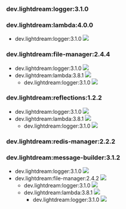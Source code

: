 ### dev.lightdream:logger:3.1.0 
### dev.lightdream:lambda:4.0.0 
* dev.lightdream:logger:3.1.0 ![](https://img.shields.io/badge/Up%20To%20Date-3.1.0-green.svg)
### dev.lightdream:file-manager:2.4.4 
* dev.lightdream:logger:3.1.0 ![](https://img.shields.io/badge/Up%20To%20Date-3.1.0-green.svg)
* dev.lightdream:lambda:3.8.1 ![](https://img.shields.io/badge/Up%20To%20Date-3.8.1-green.svg)
	* dev.lightdream:logger:3.1.0 ![](https://img.shields.io/badge/Up%20To%20Date-3.1.0-green.svg)
### dev.lightdream:reflections:1.2.2 
* dev.lightdream:logger:3.1.0 ![](https://img.shields.io/badge/Up%20To%20Date-3.1.0-green.svg)
* dev.lightdream:lambda:3.8.1 ![](https://img.shields.io/badge/Up%20To%20Date-3.8.1-green.svg)
	* dev.lightdream:logger:3.1.0 ![](https://img.shields.io/badge/Up%20To%20Date-3.1.0-green.svg)
### dev.lightdream:redis-manager:2.2.2 
### dev.lightdream:message-builder:3.1.2 
* dev.lightdream:logger:3.1.0 ![](https://img.shields.io/badge/Up%20To%20Date-3.1.0-green.svg)
* dev.lightdream:file-manager:2.4.2 ![](https://img.shields.io/badge/Up%20To%20Date-2.4.2-green.svg)
	* dev.lightdream:logger:3.1.0 ![](https://img.shields.io/badge/Up%20To%20Date-3.1.0-green.svg)
	* dev.lightdream:lambda:3.8.1 ![](https://img.shields.io/badge/Up%20To%20Date-3.8.1-green.svg)
		* dev.lightdream:logger:3.1.0 ![](https://img.shields.io/badge/Up%20To%20Date-3.1.0-green.svg)
